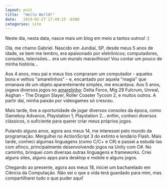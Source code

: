 ```yaml
---
layout: post
title:  "Hello World!"
date:   2019-02-27 17:49:15 -0300
categories: site
---
```

Neste dia, nesta data, nasce mais um blog em meio a tantos outros! :)

Olá, me chamo Gabriel. Nascido em Jundiaí, SP, desde meus 5 anos de idade, se bem me lembro,
era apaixonado por eletrônicos; computadores, consoles, televisões... era um mundo maravilhoso!
Vou contar um pouco de minha história...

Aos 4 anos, meu pai e meus tios compraram um computador - aqueles bons e velhos "amarelinhos" - e,
encantado por aquela "magia" que emanava de um objeto aparentemente simples, me encantava.
Aos 5 anos, jogava diversos jogos no [amarelinho][pc-antigo]: Delta Force, Mig 29 Fulcrum, Unreal, Asghan - The Dragon Slayer,
Roller Coaster Tycoon 2, e muitos outros. A partir daí, minha paixão por videogames só cresceu.

Mais tarde, tive a oportunidade de jogar diversos consoles da época, como Gameboy Advance, Playstation 1, Playstation 2...
enfim, conheci diversos clássicos, o suficiente para querer criar meus próprios jogos.

Pulando alguns anos, agora aos meus 14, me interessei pelo mundo da programação. Mergulhei no ActionScript 3 do extinto
e lendário Flash. Mais tarde, conheci algumas linguagens (como C/C+ e C#) e passei a estudá-las com afinco, principalmente
desenvolvendo jogos na Unity com C#. No caminho, brinquei com diversas outras linguagens e frameworks. Criei alguns sites, alguns
apps para desktop e mobile e alguns jogos.

Chegando ao presente, agora aos meus 18, iniciei um bacharelado em Ciência da Computação. Não sei o que a vida terá guardado para mim,
mas compartilharei tudo o que puder aqui!

[pc-antigo]: http://s2.glbimg.com/z2BYY6TOdUSxdrcpPElZvCZ2Yr8=/0x0:822x691/695x584/s.glbimg.com/po/tt2/f/original/2014/06/13/024866475-old-pc-set.jpeg